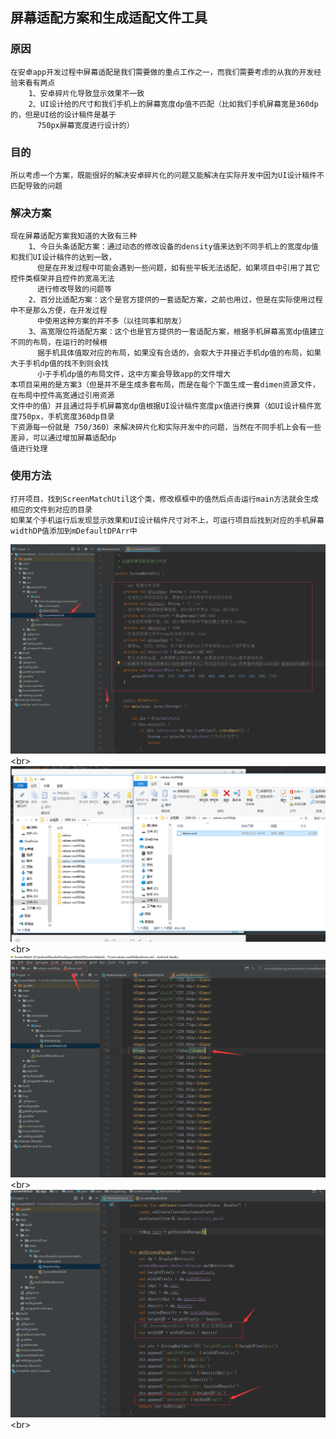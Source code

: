 屏幕适配方案和生成适配文件工具
------------------
### 原因
    在安卓app开发过程中屏幕适配是我们需要做的重点工作之一，而我们需要考虑的从我的开发经验来看有两点
        1、安卓碎片化导致显示效果不一致
        2、UI设计给的尺寸和我们手机上的屏幕宽度dp值不匹配（比如我们手机屏幕宽是360dp的，但是UI给的设计稿件是基于
          750px屏幕宽度进行设计的）
### 目的
    所以考虑一个方案，既能很好的解决安卓碎片化的问题又能解决在实际开发中因为UI设计稿件不匹配导致的问题
### 解决方案
    现在屏幕适配方案我知道的大致有三种
        1、今日头条适配方案：通过动态的修改设备的density值来达到不同手机上的宽度dp值和我们UI设计稿件的达到一致，
          但是在开发过程中可能会遇到一些问题，如有些平板无法适配，如果项目中引用了其它控件类框架并且控件的宽高无法
          进行修改导致的问题等
        2、百分比适配方案：这个是官方提供的一套适配方案，之前也用过，但是在实际使用过程中不是那么方便，在开发过程
          中使用这种方案的并不多（以往同事和朋友）
        3、高宽限位符适配方案：这个也是官方提供的一套适配方案，根据手机屏幕高宽dp值建立不同的布局，在运行的时候根
          据手机具体值取对应的布局，如果没有合适的，会取大于并接近手机dp值的布局，如果大于手机dp值的找不到则会找
          小于手机dp值的布局文件，这中方案会导致app的文件增大
    本项目采用的是方案3（但是并不是生成多套布局，而是在每个下面生成一套dimen资源文件，在布局中控件高宽通过引用资源
    文件中的值）并且通过将手机屏幕宽dp值根据UI设计稿件宽度px值进行换算（如UI设计稿件宽度750px，手机宽度360dp目录
    下资源每一份就是 750/360）来解决碎片化和实际开发中的问题，当然在不同手机上会有一些差异，可以通过增加屏幕适配dp
    值进行处理
### 使用方法
    打开项目，找到ScreenMatchUtil这个类，修改框框中的值然后点击运行main方法就会生成相应的文件到对应的目录
    如果某个手机运行后发现显示效果和UI设计稿件尺寸对不上，可运行项目后找到对应的手机屏幕widthDP值添加到mDefaultDPArr中
![github](https://github.com/jiulong160/ScreenMatch/blob/master/img/2.jpg?raw=true"github")<br>
![github](https://github.com/jiulong160/ScreenMatch/blob/master/img/3.jpg?raw=true"github")<br>
![github](https://github.com/jiulong160/ScreenMatch/blob/master/img/4.jpg?raw=true"github")<br>
![github](https://github.com/jiulong160/ScreenMatch/blob/master/img/1.jpg?raw=true"github")<br>
    
    


